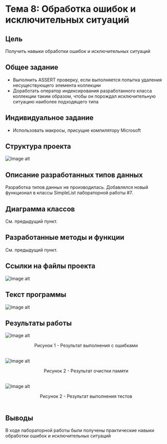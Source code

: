 # Тема 8: Обработка ошибок и исключительных ситуаций 

## Цель
Получить навыки обработки ошибок и исключительных ситуаций

## Общее задание
- Выполнить ASSERT проверку, если выполняется попытка удаления несуществующего элемента коллекции
- Доработать оператор индексирования разработанного класса коллекции таким образом, чтобы он порождал исключительную ситуацию наиболее подходящего типа

## Индивидуальное задание
- Использовать макросы, присущие компилятору Microsoft

## Структура проекта
![Image alt](https://raw.githubusercontent.com/kit25a/se-cpp/master/shazhko-artem/doc/shazhko08/source/Image01.png)

## Описание разработанных типов данных
Разработка типов данных не производилась. Добавлялся новый функционал в классы SimpleList лабораторной работы #7.

## Диаграмма классов
См. предыдущий пункт.


## Разработанные методы и функции
См. предыдущий пункт.

## Ссылки на файлы проекта
![Image alt](https://raw.githubusercontent.com/kit25a/se-cpp/master/shazhko-artem/doc/shazhko08/source/Image02.png)


## Текст программы
![Image alt](https://raw.githubusercontent.com/kit25a/se-cpp/master/shazhko-artem/doc/shazhko08/source/Image03.png)

## Результаты работы
![Image alt](https://raw.githubusercontent.com/kit25a/se-cpp/master/shazhko-artem/doc/shazhko08/source/Image04.png)
<div align="center">Рисунок 1 - Результат выполнения с ошибками</b></div><br>

![Image alt](https://raw.githubusercontent.com/kit25a/se-cpp/master/shazhko-artem/doc/shazhko08/source/Image05.png)
<div align="center">Рисунок 2 - Результат очистки памяти</b></div><br>

![Image alt](https://raw.githubusercontent.com/kit25a/se-cpp/master/shazhko-artem/doc/shazhko08/source/Image06.png)
<div align="center">Рисунок 2 - Результат выполнения тестов</b></div><br>

## Выводы
В ходе лабораторной работы были получены практические навыки обработки ошибок и исключительных ситуаций